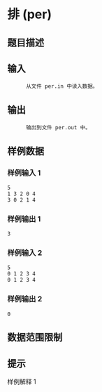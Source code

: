 # 排 (per)

## 题目描述



## 输入


          从文件 per.in 中读入数据。                  

## 输出


          输出到文件 per.out 中。                  

## 样例数据

### 样例输入 1

```
5
1 3 2 0 4
3 0 2 1 4

```

### 样例输出 1

```
3

```
### 样例输入 2

```
5
0 1 2 3 4
0 1 2 3 4

```

### 样例输出 2

```
0

```


## 数据范围限制



## 提示

样例解释 1

